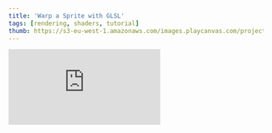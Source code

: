 ```yaml
---
title: 'Warp a Sprite with GLSL'
tags: [rendering, shaders, tutorial]
thumb: https://s3-eu-west-1.amazonaws.com/images.playcanvas.com/projects/12/426038/2C7C85-image-75.jpg
---
```


<div className="iframe-container">
    <iframe loading="lazy" src="https://playcanv.as/p/3NdgiVsp/" title="Warp a Sprite with GLSL" webkitallowfullscreen="true" mozallowfullscreen="true" allow="autoplay" allowfullscreen="true" allowvr="" scrolling="no" frameborder="0" />
</div>
